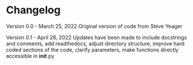 # Changelog

Version 0.0 - March 25, 2022
Original version of code from Steve Yeager

Version 0.1 - April 28, 2022
Updates have been made to include docstrings and comments, add readthedocs, adjust directory structure, improve hard coded sections of the code, clarify parameters, make functions directly accessible in __init__.py